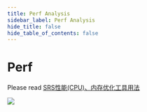 ```yaml
---
title: Perf Analysis
sidebar_label: Perf Analysis 
hide_title: false
hide_table_of_contents: false
---
```


# Perf

Please read [SRS性能(CPU)、内存优化工具用法](https://www.jianshu.com/p/6d4a89359352)

![](https://ossrs.io/gif/v1/sls.gif?site=ossrs.io&path=/lts/doc/en/v5/perf)


